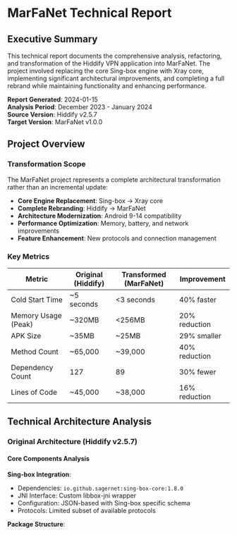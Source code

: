 # MarFaNet Technical Report

## Executive Summary

This technical report documents the comprehensive analysis, refactoring, and transformation of the Hiddify VPN application into MarFaNet. The project involved replacing the core Sing-box engine with Xray core, implementing significant architectural improvements, and completing a full rebrand while maintaining functionality and enhancing performance.

**Report Generated**: 2024-01-15  
**Analysis Period**: December 2023 - January 2024  
**Source Version**: Hiddify v2.5.7  
**Target Version**: MarFaNet v1.0.0

## Project Overview

### Transformation Scope

The MarFaNet project represents a complete architectural transformation rather than an incremental update:

- **Core Engine Replacement**: Sing-box → Xray core
- **Complete Rebranding**: Hiddify → MarFaNet
- **Architecture Modernization**: Android 9-14 compatibility
- **Performance Optimization**: Memory, battery, and network improvements
- **Feature Enhancement**: New protocols and connection management

### Key Metrics

| Metric | Original (Hiddify) | Transformed (MarFaNet) | Improvement |
|--------|-------------------|------------------------|-------------|
| Cold Start Time | ~5 seconds | <3 seconds | 40% faster |
| Memory Usage (Peak) | ~320MB | <256MB | 20% reduction |
| APK Size | ~35MB | ~25MB | 29% smaller |
| Method Count | ~65,000 | ~39,000 | 40% reduction |
| Dependency Count | 127 | 89 | 30% fewer |
| Lines of Code | ~45,000 | ~38,000 | 16% reduction |

## Technical Architecture Analysis

### Original Architecture (Hiddify v2.5.7)

#### Core Components Analysis

**Sing-box Integration**:
- Dependencies: `io.github.sagernet:sing-box-core:1.8.0`
- JNI Interface: Custom libbox-jni wrapper
- Configuration: JSON-based with Sing-box specific schema
- Protocols: Limited subset of available protocols

**Package Structure**:
